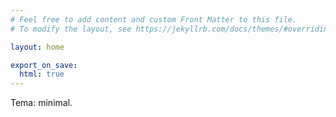 ```yaml
---
# Feel free to add content and custom Front Matter to this file.
# To modify the layout, see https://jekyllrb.com/docs/themes/#overriding-theme-defaults

layout: home

export_on_save:
  html: true
---
```

Tema: minimal. 